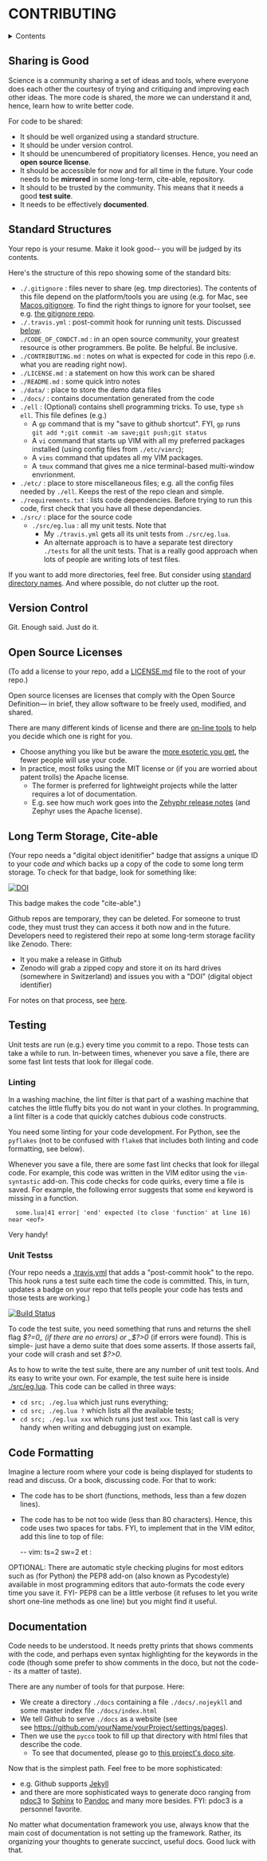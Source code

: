# CONTRIBUTING

<details> <summary>Contents</summary>

- [Sharing  is Good](#sharing-is-good)
- [Standard Structures](#standard-structures)
- [Version Control](#version-control)
- [Open Source Licenses](#open-source-licenses)
- [Long Term Storage, Cite-able](#long-term-storage,-cite-able)
- [Testing](#testing)
  - [Linting](#linting)
  - [Unit Testss](#unit-testss)
- [Code Formatting](#code-formatting)
- [Documentation](#documentation)

</details>

## Sharing  is Good

Science is a community sharing a  set of ideas  and tools,
where everyone does each other the courtesy of trying and
critiquing and improving each other ideas.
The more code is shared, the more we can understand it
and, hence, learn  how to write better code.

For code to be shared:

- It should be well organized using a standard structure.
- It should be under version control.
- It should be unencumbered of  propitiatory licenses.
  Hence, you need an **open source license**. 
- It should be accessible for now and for all time in the future.
  Your code needs to be **mirrored** 
  in some long-term, cite-able, repository.
- It should to be  trusted by the community. This means that it needs a good
  **test suite**.
- It needs to be effectively **documented**.

## Standard Structures

Your repo is your resume. Make it look good-- you will be judged by its  contents.

Here's the structure of this repo showing some of the standard bits:

- `./.gitignore` : files never to share (eg. tmp directories). The contents of
  this file depend on the platform/tools you are using 
   (e.g. for Mac, see [Macos.gitignore](https://github.com/github/gitignore/blob/master/Global/macOS.gitignore).
   To find the right things to ignore for your toolset, see e.g. [the gitignore repo](https://github.com/github/gitignore).
- `./.travis.yml` : post-commit hook for running unit tests. Discussed  [below](#unit-tests).
- `./CODE_OF_CONDCT.md` :  in an open source community, your greatest  resource is other programmers.
   Be polite. Be helpful. Be inclusive. 
- `./CONTRIBUTING.md` : notes on what is expected for code in this  repo (i.e. what you are reading  right now).
- `./LICENSE.md` : a statement on how this work can be  shared
- `./README.md` : some quick intro notes
- `./data/` : place to store the demo data files
- `./docs/` : contains documentation generated from the code
- `./ell` : (Optional) contains shell programming tricks. To use, type `sh ell`.
     This file defines (e.g.)
   - A `gp` command that is my "save to github shortcut". FYI, `gp` runs      
     `git add *;git commit -am save;git push;git status`
   - A `vi` command that starts up VIM with all my preferred packages installed (using config files
     from `./etc/vimrc`);
   - A `vims` command that updates all my VIM packages.
   - A `tmux` command that gives me a nice terminal-based multi-window envrionment.
- `./etc/` : place to store miscellaneous files; e.g. all the config files needed by `./ell`.
   Keeps the rest of the repo clean and simple.
- `./requirements.txt` : lists code dependencies. Before trying to run this code,
   first check that you have all these dependancies.
- `./src/` : place for the source code
  - `./src/eg.lua` : all my unit tests. Note that
     - My `./travis.yml` gets all its  unit tests from `./src/eg.lua`.
     - An alternate approach is to have a separate test directory `./tests` for all the unit
     tests. That is a really good approach when  lots of people are writing lots of test files.

If you want to add more directories, feel free. 
But consider using  [standard directory names](https://en.wikipedia.org/wiki/Filesystem_Hierarchy_Standard#Directory_structure).
And where possible, do not clutter up the root.

## Version Control

Git. Enough  said. Just do it.

## Open Source Licenses

(To add a license to your repo, add a  [LICENSE.md](https://github.com/timm/keys/blob/main/LICENSE.md)
file to the root of your repo.)

Open source licenses are licenses that comply with the Open Source Definition— 
in brief, they allow software to be freely used, modified, and shared. 

There are many different kinds of license and there are [on-line tools](https://choosealicense.com)
to help you decide which one is right for you.

- Choose anything you like but be aware the 
  [more esoteric you get](http://www.wtfpl.net), the fewer people will use your code.
- In practice, most folks using the MIT license or (if you are worried
  about patent trolls) the Apache license. 
  - The former is preferred for lightweight projects while the latter 
    requires a lot of documentation. 
  - E.g. see how much work goes into the [Zehyphr release notes](https://github.com/zephyrproject-rtos/zephyr/releases/tag/zephyr-v2.5.0) 
    (and Zephyr uses the Apache license).


## Long Term Storage, Cite-able

(Your repo needs a "digital object idenitifier" badge that assigns a unique ID
to your code _and_ which backs up a copy of the code to some long term storage. 
To check for that badge, look for something like:

[![DOI](https://zenodo.org/badge/DOI/10.5281/zenodo.4728990.svg)](https://doi.org/10.5281/zenodo.4728990)

This badge makes the code "cite-able".)

Github repos are temporary, they  can be deleted. For
someone to trust  code, they must trust they can  access
it both now and in the  future.
Developers need to
registered their repo at some long-term storage facility  like Zenodo. There:

- It you make a release in Github
- Zenodo will grab a zipped copy and store it on its
hard drives (somewhere in Switzerland) and issues you with a "DOI" (digital object
identifier) 

For notes on that process, see [here](http://guides.github.com/activities/citable-code/).


##  Testing

Unit tests are run (e.g.) every time you commit to a repo. Those tests can take
a while to run. In-between times, whenever you save a file, there are  some fast lint  tests
that look for illegal code.

### Linting

In a washing machine,
the lint filter  is that part of a washing machine that catches  the little fluffy bits
you do not want in  your clothes. In programming, a lint filter is a code that quickly
catches  dubious code constructs.

You need some linting for your code development. For Python, see the 
`pyflakes` (not to be confused  with `flake8` that includes both linting and code formatting,
see below).

Whenever you save a file, there are  some fast lint checks
that look for illegal code.
For example, this code was written in the VIM editor using the `vim-syntastic` add-on. 
This code checks for code quirks, every time a file is saved. For example, the following
error suggests that  some `end` keyword is missing in a function.

      some.lua|41 error| 'end' expected (to close 'function' at line 16) near <eof>

Very handy!


### Unit Testss

(Your repo needs a [.travis.yml](https://github.com/timm/keys/blob/main/.travis.yml)
that adds a "post-commit hook" to the  repo. This hook runs a test suite each time
the code is committed. This, in turn, updates a badge on your repo that  tells people
your code has  tests and those tests are working.)

[![Build Status](https://travis-ci.com/timm/keys.svg?branch=main)](https://travis-ci.com/timm/keys)

To code the test suite, you need something that runs and returns 
the shell flag _$?=0_ (if there 
are no errors) or _$?&gt;0_ (if errors were found). This is simple- just have a demo
suite that does some asserts. If those asserts fail, your code will crash  and set
_$?&gt;0_.

As to how to write the test suite, there are any number of unit test tools.
And its easy to write your own. For example, the  test suite here  is inside
[./src/eg.lua](https://github.com/timm/keys/blob/main/src/eg.lua). This code can be called in
three ways:

- `cd src; ./eg.lua` which just runs everything;
- `cd src; ./eg.lua ?` which lists all the  available tests;
- `cd src; ./eg.lua xxx` which runs just test `xxx`. This last call
  is very handy when writing and debugging just on example.


## Code Formatting

Imagine a lecture room where your code is being  displayed for students to read  and  discuss.
Or a book,  discussing code. For that to work:

- The code has to be  short (functions, methods, less than a few dozen  lines).
- The code has to be not too wide (less than 80 characters). Hence, this code uses 
  two  spaces for tabs. FYI, to implement that in the VIM editor, add this line to
  top of file:

     -- vim: ts=2 sw=2 et :

OPTIONAL: There are automatic style checking plugins for most editors such
as (for Python)  the PEP8
add-on  (also known as Pycodestyle) available in most programming editors that auto-formats
the code every time you save it. FYI- PEP8 can be a little verbose
(it refuses to let you write short one-line methods  as  one line) but you might find it useful.

## Documentation

Code needs to be understood. It needs pretty prints that shows comments with the code,
and perhaps even
syntax highlighting for the keywords in the code (though some prefer to show comments in the doco,
but not the code--  its a matter of taste).

There are  any number of tools for that purpose. Here:

- We create a directory `./docs` containing a file `./docs/.nojeykll` and some
  master index file `./docs/index.html`
- We tell Github to serve `./docs` as a website (see  
  see https://github.com/yourName/yourProject/settings/pages).
- Then we use the `pycco` took to fill up that directory with html files
  that describe the code.
  - To see that documented, please go to [this project's doco site](http://menzies.us/keys).

Now that is the simplest path. Feel free to be more sophisticated:
- e.g. Github supports [Jekyll](https://jekyllrb.com)
- and there are more sophisticated ways to generate doco ranging from 
  [pdoc3](https://pdoc3.github.io/pdoc/)
  to [Sphinx](https://www.sphinx-doc.org/en/master/)
  to  [Pandoc](https://pandoc.org) and many more besides.  FYI: pdoc3 is  a personnel
  favorite.

No  matter what documentation framework you use, always know that the main cost
of documentation is not setting up the framework. Rather, its organizing your
thoughts to generate succinct, useful docs. Good luck with that.

